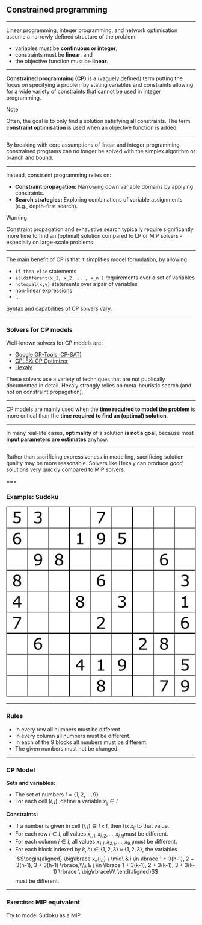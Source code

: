 ## Constrained programming

---

Linear programming, integer programming, and network optimisation assume a narrowly defined structure of the problem:

- variables must be **continuous or integer**,
- constraints must be **linear**, and
- the objective function must be **linear**.

---

**Constrained programming (CP)** is a (vaguely defined) term putting the focus on specifying a problem by stating variables and constraints allowing for a wide variety of constraints that cannot be used in integer programming.

> [!NOTE]
> Often, the goal is to only find a solution satisfying all constraints. The term **constraint optimisation** is used when an objective function is added.


---

By breaking with core assumptions of  linear and integer programming, constrained programs can no longer be solved with the simplex algorithm or branch and bound.

---

Instead, constraint programming relies on:

- **Constraint propagation:** Narrowing down variable domains by applying constraints.
- **Search strategies:** Exploring combinations of variable assignments (e.g., depth-first search).

> [!WARNING]
> Constraint propagation and exhaustive search typically require significantly more time to find an (optimal) solution compared to LP or MIP solvers - especially on large-scale problems.

---

The main benefit of CP is that it simplifies model formulation, by allowing

- `if-then-else` statements
- `alldifferent(x_1, x_2, ..., x_n )` requirements over a set of variables
- `notequal(x,y)` statements over a pair of variables
- non-linear expressions
- ...

Syntax and capabilities of CP solvers vary. 

---

### Solvers for CP models

Well-known solvers for CP models are:

- [Google OR-Tools: CP-SAT)](https://developers.google.com/optimization/cp/cp_solver)
- [CPLEX: CP Optimizer](https://www.ibm.com/products/ilog-cplex-optimization-studio/cplex-cp-optimizer)
- [Hexaly](https://www.hexaly.com/) 

These solvers use a variety of techniques that are not publically documented in detail. Hexaly strongly relies on meta-heuristic search (and not on constraint propagation).

---

CP models are mainly used when the **time required to model the problem** is more critical than the **time required to find an (optimal) solution**.

---

In many real-life cases, **optimality** of a solution **is not a goal**, because most **input parameters are estimates** anyhow.

---

Rather than sacrificing expressiveness in modelling, sacrificing solution quality may be more reasonable. Solvers like Hexaly can produce *good* solutions very quickly compared to MIP solvers.

===

### Example: Sudoku

![Sudoku](10-lecture/sudoku.png)

---

### Rules

- In every row all numbers must be different.
- In every column all numbers must be different.
- In each of the 9 blocks all numbers must be different.
- The given numbers must not be changed.

---

### CP Model

**Sets and variables:**
- The set of numbers $I = \lbrace 1,2,\ldots,9\rbrace$
- For each cell $(i,j)$, define a variable $x_{ij} \in I$

**Constraints:**

- If a number is given in cell $(i,j)  \in I \times I$, then fix $x_{ij}$ to that value.
- For each row $i\in I$, all values $x_{i,1}, x_{i,2}, \ldots, x_{i,9}$​ must be different.
- For each column $j\in I$, all values $x_{1,j}, x_{2,j}, \ldots, x_{9,j}$​ must be different.
- For each block indexed by $k,h) \in \lbrace 1,2,3 \rbrace \times \lbrace 1,2,3 \rbrace$, the variables
  $$\begin{aligned}
 \big\lbrace x_{i,j} \ \mid\ 
  & i \in \lbrace 1 + 3(h-1), 2 + 3(h-1), 3 + 3(h-1) \rbrace,\\\\
  & j \in \lbrace 1 + 3(k-1), 2 + 3(k-1), 3 + 3(k-1) \rbrace \  \big\rbrace\\\\
\end{aligned}$$
  must be different.

---

### Exercise: MIP equivalent

Try to model Sudoku as a MIP.
